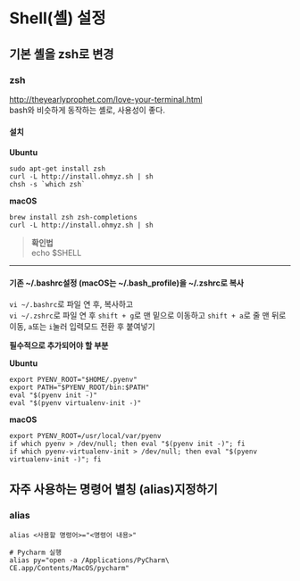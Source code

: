 # Shell(셸) 설정

## 기본 셸을 zsh로 변경

### zsh

<http://theyearlyprophet.com/love-your-terminal.html>  
bash와 비슷하게 동작하는 셸로, 사용성이 좋다.

#### 설치

**Ubuntu**

```
sudo apt-get install zsh
curl -L http://install.ohmyz.sh | sh
chsh -s `which zsh`
```

**macOS**

```
brew install zsh zsh-completions
curl -L http://install.ohmyz.sh | sh
```

> **확인법**  
> echo $SHELL

---

#### 기존 ~/.bashrc설정 (macOS는 ~/.bash_profile)을 ~/.zshrc로 복사

`vi ~/.bashrc​`로 파일 연 후, 복사하고  
`vi ~/.zshrc`로 파일 연 후 `shift + g`로 맨 밑으로 이동하고 `shift + a`로 줄 맨 뒤로 이동, `a`또는 `i`눌러 입력모드 전환 후 붙여넣기

**필수적으로 추가되어야 할 부분**

**Ubuntu**

```
export PYENV_ROOT="$HOME/.pyenv"
export PATH="$PYENV_ROOT/bin:$PATH"
eval "$(pyenv init -)"
eval "$(pyenv virtualenv-init -)"
```

**macOS**

```
export PYENV_ROOT=/usr/local/var/pyenv
if which pyenv > /dev/null; then eval "$(pyenv init -)"; fi
if which pyenv-virtualenv-init > /dev/null; then eval "$(pyenv virtualenv-init -)"; fi
```


## 자주 사용하는 명령어 별칭 (alias)지정하기

### alias

```shell
alias <사용할 명령어>="<명령어 내용>"

# Pycharm 실행
alias py="open -a /Applications/PyCharm\ CE.app/Contents/MacOS/pycharm"
```